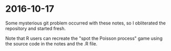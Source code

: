 # 2016-10-17

Some mysterious git problem occurred with these notes, so I obliterated the repository and started fresh.

Note that R users can recreate the "spot the Poisson process" game using the source code in the notes and the .R file. 
